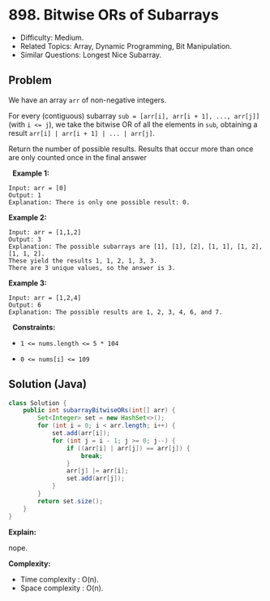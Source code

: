 # 898. Bitwise ORs of Subarrays

- Difficulty: Medium.
- Related Topics: Array, Dynamic Programming, Bit Manipulation.
- Similar Questions: Longest Nice Subarray.

## Problem

We have an array ```arr``` of non-negative integers.

For every (contiguous) subarray ```sub = [arr[i], arr[i + 1], ..., arr[j]]``` (with ```i <= j```), we take the bitwise OR of all the elements in ```sub```, obtaining a result ```arr[i] | arr[i + 1] | ... | arr[j]```.

Return the number of possible results. Results that occur more than once are only counted once in the final answer

 
**Example 1:**

```
Input: arr = [0]
Output: 1
Explanation: There is only one possible result: 0.
```

**Example 2:**

```
Input: arr = [1,1,2]
Output: 3
Explanation: The possible subarrays are [1], [1], [2], [1, 1], [1, 2], [1, 1, 2].
These yield the results 1, 1, 2, 1, 3, 3.
There are 3 unique values, so the answer is 3.
```

**Example 3:**

```
Input: arr = [1,2,4]
Output: 6
Explanation: The possible results are 1, 2, 3, 4, 6, and 7.
```

 
**Constraints:**


	
- ```1 <= nums.length <= 5 * 104```
	
- ```0 <= nums[i] <= 109```



## Solution (Java)

```java
class Solution {
    public int subarrayBitwiseORs(int[] arr) {
        Set<Integer> set = new HashSet<>();
        for (int i = 0; i < arr.length; i++) {
            set.add(arr[i]);
            for (int j = i - 1; j >= 0; j--) {
                if ((arr[i] | arr[j]) == arr[j]) {
                    break;
                }
                arr[j] |= arr[i];
                set.add(arr[j]);
            }
        }
        return set.size();
    }
}
```

**Explain:**

nope.

**Complexity:**

* Time complexity : O(n).
* Space complexity : O(n).
